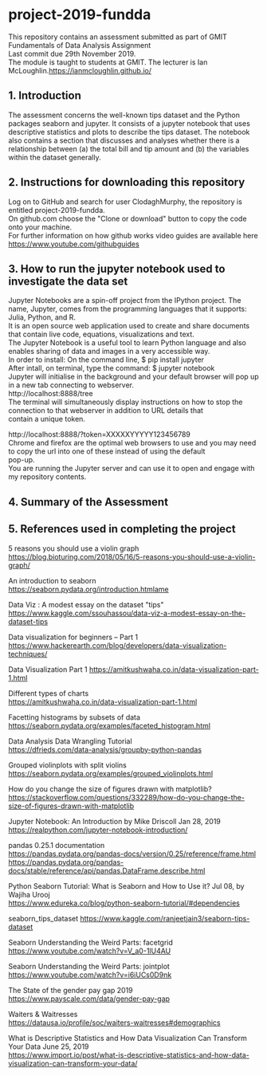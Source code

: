 # project-2019-fundda
This repository contains an assessment submitted as part of GMIT Fundamentals of Data Analysis Assignment<br>
Last commit due 29th November 2019.<br>
The module is taught to students at GMIT. The lecturer is Ian McLoughlin.https://ianmcloughlin.github.io/




## 1. Introduction
The assessment concerns the well-known tips dataset and the Python packages seaborn and jupyter.
It consists of a jupyter notebook that uses descriptive statistics and plots to describe the tips dataset.
The notebook also contains a section that discusses and analyses whether there is a relationship between 
(a) the total bill and tip amount and 
(b) the variables within the dataset generally. 



## 2. Instructions for downloading this repository
Log on to GitHub and search for user ClodaghMurphy, the repository is entitled project-2019-fundda.<br>
On github.com choose the "Clone or download" button to copy the code onto your machine.<br>
For further information on how github works video guides are available here https://www.youtube.com/githubguides<br>

## 3. How to run the jupyter notebook used to investigate the data set 
Jupyter Notebooks are a spin-off project from the IPython project. The name, Jupyter, comes from the programming languages that it supports: Julia, Python, and R.<br>
It is an open source web application used to create and share documents that contain live code, equations, visualizations and text.<br>
The Jupyter Notebook is a useful tool to learn Python language and also enables sharing of data and images in a very accessible way.<br>
In order to install: On the command line, $ pip install jupyter<br>
After intall, on terminal, type the command: $ jupyter notebook<br>
Jupyter will initialise in the background and your default browser will pop up in a new tab connecting to webserver.<br> http://localhost:8888/tree<br>
The terminal will simultaneously display instructions on how to stop the connection to that webserver in addition to URL details that <br>contain a unique token.<br>

http://localhost:8888/?token=XXXXXYYYYY123456789<br>
Chrome and firefox are the optimal web browsers to use and you may need to copy the url into one of these instead of using the default<br> pop-up.<br>
You are running the Jupyter server and can use it to open and engage with my repository contents.<br>

## 4. Summary of the Assessment


## 5. References used in completing the project

5 reasons you should use a violin graph<br>
https://blog.bioturing.com/2018/05/16/5-reasons-you-should-use-a-violin-graph/<br>

An introduction to seaborn<br>
https://seaborn.pydata.org/introduction.htmlame<br>

Data Viz : A modest essay on the dataset "tips"<br>
https://www.kaggle.com/ssouhassou/data-viz-a-modest-essay-on-the-dataset-tips<br>

Data visualization for beginners – Part 1<br>
https://www.hackerearth.com/blog/developers/data-visualization-techniques/<br>

Data Visualization Part 1
https://amitkushwaha.co.in/data-visualization-part-1.html<br>

Different types of charts<br>
https://amitkushwaha.co.in/data-visualization-part-1.html<br>

Facetting histograms by subsets of data<br>
https://seaborn.pydata.org/examples/faceted_histogram.html<br>

Data Analysis Data Wrangling Tutorial<br>
https://dfrieds.com/data-analysis/groupby-python-pandas<br>

Grouped violinplots with split violins<br>
https://seaborn.pydata.org/examples/grouped_violinplots.html<br>

How do you change the size of figures drawn with matplotlib?<br>
https://stackoverflow.com/questions/332289/how-do-you-change-the-size-of-figures-drawn-with-matplotlib

Jupyter Notebook: An Introduction  by Mike Driscoll  Jan 28, 2019<br>
https://realpython.com/jupyter-notebook-introduction/ <br>

pandas 0.25.1 documentation <br>
https://pandas.pydata.org/pandas-docs/version/0.25/reference/frame.html<br>
https://pandas.pydata.org/pandas-docs/stable/reference/api/pandas.DataFrame.describe.html<br>


Python Seaborn Tutorial: What is Seaborn and How to Use it? Jul 08, by Wajiha Urooj<br>
https://www.edureka.co/blog/python-seaborn-tutorial/#dependencies<br>

seaborn_tips_dataset
https://www.kaggle.com/ranjeetjain3/seaborn-tips-dataset<br>

Seaborn Understanding the Weird Parts: facetgrid<br>
https://www.youtube.com/watch?v=V_a0-1lU4AU<br>

Seaborn Understanding the Weird Parts: jointplot<br>
https://www.youtube.com/watch?v=i6iUCs0D9nk<br>

The State of the gender pay gap 2019
https://www.payscale.com/data/gender-pay-gap<br>

Waiters & Waitresses<br>
https://datausa.io/profile/soc/waiters-waitresses#demographics<br>

What is Descriptive Statistics and How Data Visualization Can Transform Your Data June 25, 2019<br>
https://www.import.io/post/what-is-descriptive-statistics-and-how-data-visualization-can-transform-your-data/<br>
